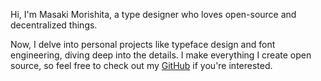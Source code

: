Hi, I'm Masaki Morishita, a type designer who loves open-source and decentralized things.

Now, I delve into personal projects like typeface design and font engineering, diving deep into the details. I make everything I create open source, so feel free to check out my [GitHub](https://github.com/matype) if you're interested.
